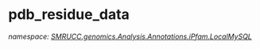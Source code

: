 ﻿# pdb_residue_data
_namespace: [SMRUCC.genomics.Analysis.Annotations.iPfam.LocalMySQL](./index.md)_






